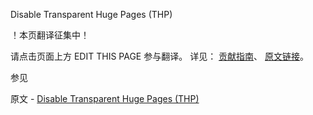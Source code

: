  Disable Transparent Huge Pages (THP)

 ！本页翻译征集中！

请点击页面上方 EDIT THIS PAGE 参与翻译。
详见：
[贡献指南]( https://github.com/JinMuInfo/MongoDB-Manual-zh/blob/master/CONTRIBUTING.md )、
[原文链接](  https://docs.mongodb.com/manual/tutorial/transparent-huge-pages/  )。

 参见

原文 - [Disable Transparent Huge Pages (THP)]( https://docs.mongodb.com/manual/tutorial/transparent-huge-pages/ )

